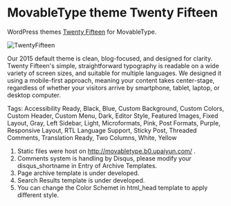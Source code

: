 # MovableType theme Twenty Fifteen
WordPress themes [Twenty Fifteen](https://wordpress.org/themes/twentyfifteen/) for MovableType.

![TwentyFifteen](https://i0.wp.com/themes.svn.wordpress.org/twentyfifteen/1.2/screenshot.png)

Our 2015 default theme is clean, blog-focused, and designed for clarity. Twenty Fifteen's simple, straightforward typography is readable on a wide variety of screen sizes, and suitable for multiple languages. We designed it using a mobile-first approach, meaning your content takes center-stage, regardless of whether your visitors arrive by smartphone, tablet, laptop, or desktop computer.

Tags:
Accessibility Ready, Black, Blue, Custom Background, Custom Colors, Custom Header, Custom Menu, Dark, Editor Style, Featured Images, Fixed Layout, Gray, Left Sidebar, Light, Microformats, Pink, Post Formats, Purple, Responsive Layout, RTL Language Support, Sticky Post, Threaded Comments, Translation Ready, Two Columns, White, Yellow 

1.   Static files were host on http://movabletype.b0.upaiyun.com/ .
2.   Comments system is handling by Disqus, please modify your disqus_shortname in Entry of Archive Templates.
3.   Page archive template is under developed.
4.   Search Results template is under developed.
5.   You can change the Color Schemet in html_head template to apply different style. 


